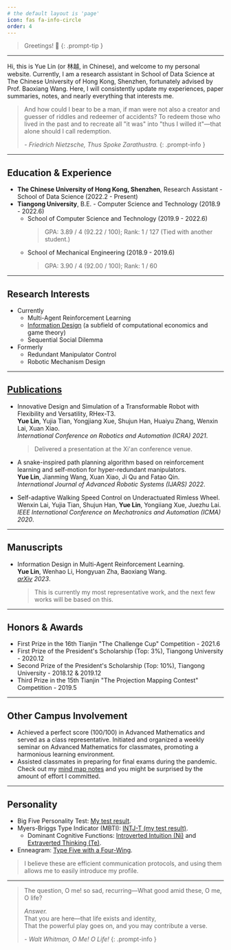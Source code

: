 ```yaml
---
# the default layout is 'page'
icon: fas fa-info-circle
order: 4
---
```


> Greetings! 🎉
{: .prompt-tip }

---
Hi, this is Yue Lin (or 林越, in Chinese), and welcome to my personal website. 
Currently, I am a research assistant in School of Data Science at The Chinese University of Hong Kong, Shenzhen, fortunately advised by Prof. Baoxiang Wang.
Here, I will consistently update my experiences, paper summaries, notes, and nearly everything that interests me. 

> And how could I bear to be a man, if man were not also a creator and guesser of riddles and redeemer of accidents? To redeem those who lived in the past and to recreate all "it was" into "thus I willed it"—that alone should I call redemption.
> 
> *- Friedrich Nietzsche, Thus Spoke Zarathustra.*
{: .prompt-info }

---

## Education & Experience
- **The Chinese University of Hong Kong, Shenzhen**, Research Assistant - School of Data Science (2022.2 - Present)
- **Tiangong University**, B.E. - Computer Science and Technology (2018.9 - 2022.6)
    - School of Computer Science and Technology (2019.9 - 2022.6)  
        > GPA:  3.89 / 4 (92.22 / 100); Rank: 1 / 127 (Tied with another student.)
    - School of Mechanical Engineering (2018.9 - 2019.6)  
        > GPA:  3.90 / 4 (92.00 / 100); Rank: 1 / 60

---

## Research Interests
- Currently
    - Multi-Agent Reinforcement Learning
    - [Information Design](https://yuelin301.github.io/posts/Information-Design/) (a subfield of computational economics and game theory)
    - Sequential Social Dilemma
- Formerly
    - Redundant Manipulator Control
    - Robotic Mechanism Design

---

## [Publications](https://scholar.google.com/citations?user=fbvQHX4AAAAJ&hl=zh-CN)
- Innovative Design and Simulation of a Transformable Robot with Flexibility and Versatility, RHex-T3.  
    **Yue Lin**, Yujia Tian, Yongjiang Xue, Shujun Han, Huaiyu Zhang, Wenxin Lai, Xuan Xiao.  
    *International Conference on Robotics and Automation (ICRA) 2021*.
    > Delivered a presentation at the Xi'an conference venue.
  
- A snake-inspired path planning algorithm based on reinforcement learning and self-motion for hyper-redundant manipulators.  
    **Yue Lin**, Jianming Wang, Xuan Xiao, Ji Qu and Fatao Qin.  
    *International Journal of Advanced Robotic Systems (IJARS) 2022*. 
- Self-adaptive Walking Speed Control on Underactuated Rimless Wheel.  
    Wenxin Lai, Yujia Tian, Shujun Han, **Yue Lin**, Yongiiang Xue, Juezhu Lai.  
    *IEEE International Conference on Mechatronics and Automation (ICMA) 2020*.

---

## Manuscripts
- Information Design in Multi-Agent Reinforcement Learning.  
    **Yue Lin**, Wenhao Li, Hongyuan Zha, Baoxiang Wang.  
    *[arXiv](https://arxiv.org/abs/2305.06807) 2023*.
    > This is currently my most representative work, and the next few works will be based on this.

---

## Honors & Awards
- First Prize in the 16th Tianjin "The Challenge Cup" Competition - 2021.6
- First Prize of the President's Scholarship (Top: 3%), Tiangong University - 2020.12
- Second Prize of the President's Scholarship (Top: 10%), Tiangong University - 2018.12 & 2019.12
- Third Prize in the 15th Tianjin "The Projection Mapping Contest" Competition - 2019.5

---

## Other Campus Involvement
- Achieved a perfect score (100/100) in Advanced Mathematics and served as a class representative. Initiated and organized a weekly seminar on Advanced Mathematics for classmates, promoting a harmonious learning environment.
- Assisted classmates in preparing for final exams during the pandemic. Check out my [mind map notes](https://github.com/YueLin301/MindMap-bakcup) and you might be surprised by the amount of effort I committed.

---

## Personality
- Big Five Personality Test: [My test result](https://bigfive-test.com/result/649d06c585aaa70008135b20).
- Myers-Briggs Type Indicator (MBTI): [INTJ-T (my test result)](https://www.16personalities.com/profiles/8dc4f03308407).
  - Dominant Cognitive Functions: [Introverted Intuition (Ni)](https://en.wikipedia.org/wiki/Jungian_cognitive_functions#Introverted_intuition) and [Extraverted Thinking (Te)](https://en.wikipedia.org/wiki/Jungian_cognitive_functions#Extraverted_thinking).
- Enneagram: [Type Five with a Four-Wing](https://www.enneagraminstitute.com/type-5).
> I believe these are efficient communication protocols, and using them allows me to easily introduce my profile.

---
  
<!-- > Oh me! Oh life! of the questions of these recurring,  
> Of the endless trains of the faithless, of cities fill’d with the foolish,  
> Of myself forever reproaching myself, (for who more foolish than I, and who more faithless?)  
> Of eyes that vainly crave the light, of the objects mean, of the struggle ever renew’d,  
> Of the poor results of all, of the plodding and sordid crowds I see around me,  
> Of the empty and useless years of the rest, with the rest me intertwined, -->
> The question, O me! so sad, recurring—What good amid these, O me, O life?  
> 
> *Answer.*  
> That you are here—that life exists and identity,  
> That the powerful play goes on, and you may contribute a verse.  
> 
> *- Walt Whitman, O Me! O Life!*
{: .prompt-info }